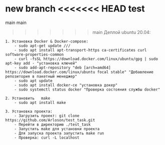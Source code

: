new branch
<<<<<<< HEAD
test
=======
main 
main
>>>>>>> main
Деплой ubuntu 20.04:

	1. Установка Docker & Docker-compose:
		- sudo apt-get update ///
		- sudo apt install apt-transport-https ca-certificates curl software-properties-common 
		- curl -fsSL https://download.docker.com/linux/ubuntu/gpg | sudo apt-key add - "установка ключей"
		- sudo add-apt-repository "deb [arch=amd64] https://download.docker.com/linux/ubuntu focal stable" "Добавление репозитория в пакетный менеджер"
		- sudo apt update 
		- sudo apt install docker-ce "установка докер"
		- sudo systemctl status docker "Проверка состояния службы docker"

	2. Установить   make
		- sudo apt install make 

	3. Установка проекта: 
		- Загрузить проект: git clone https://github.com/Arloson/test_task.git
		- Перейти в директорию ./test_task
		- Запустить make для установки проекта
		- Для запуска проекта запустить make run
		- Проверка: curl -L localhost

 
